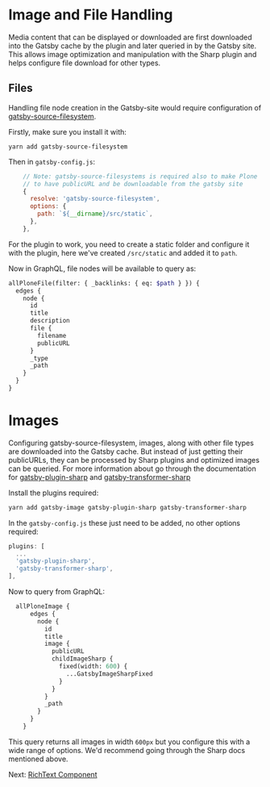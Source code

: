 # Image and File Handling

Media content that can be displayed or downloaded are first downloaded into the Gatsby cache by the plugin and later queried in by the Gatsby site. This allows image optimization and manipulation with the Sharp plugin and helps configure file download for other types.

## Files

Handling file node creation in the Gatsby-site would require configuration of [gatsby-source-filesystem](https://v2--gatsbyjs.netlify.com/packages/gatsby-source-filesystem).

Firstly, make sure you install it with:

```
yarn add gatsby-source-filesystem
```

Then in `gatsby-config.js`:

```javascript
    // Note: gatsby-source-filesystems is required also to make Plone
    // to have publicURL and be downloadable from the gatsby site
    {
      resolve: 'gatsby-source-filesystem',
      options: {
        path: `${__dirname}/src/static`,
      },
    },
```

For the plugin to work, you need to create a static folder and configure it with the plugin, here we've created `/src/static` and added it to `path`.

Now in GraphQL, file nodes will be available to query as:

```graphql
allPloneFile(filter: { _backlinks: { eq: $path } }) {
  edges {
    node {
      id
      title
      description
      file {
        filename
        publicURL
      }
      _type
      _path
    }
  }
}
```

# Images

Configuring gatsby-source-filesystem, images, along with other file types are downloaded into the Gatsby cache. But instead of just getting their publicURLs, they can be processed by Sharp plugins and optimized images can be queried. For more information about go through the documentation for [gatsby-plugin-sharp](https://v2--gatsbyjs.netlify.com/packages/gatsby-plugin-sharp/) and [gatsby-transformer-sharp](https://v2--gatsbyjs.netlify.com/packages/gatsby-transformer-sharp)

Install the plugins required:

```bash
yarn add gatsby-image gatsby-plugin-sharp gatsby-transformer-sharp
```

In the `gatsby-config.js` these just need to be added, no other options required:

```javascript
plugins: [
  ...
  'gatsby-plugin-sharp',
  'gatsby-transformer-sharp',
],
```

Now to query from GraphQL:

```graphql
  allPloneImage {
      edges {
        node {
          id
          title
          image {
            publicURL
            childImageSharp {
              fixed(width: 600) {
                ...GatsbyImageSharpFixed
              }
            }
          }
          _path
        }
      }
    }
```

This query returns all images in width `600px` but you configure this with a wide range of options. We'd recommend going through the Sharp docs mentioned above.

Next: [RichText Component](6_richtext_component)
